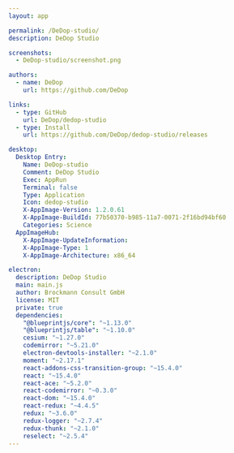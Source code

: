 ```yaml
---
layout: app

permalink: /DeDop-studio/
description: DeDop Studio

screenshots:
  - DeDop-studio/screenshot.png

authors:
  - name: DeDop
    url: https://github.com/DeDop

links:
  - type: GitHub
    url: DeDop/dedop-studio
  - type: Install
    url: https://github.com/DeDop/dedop-studio/releases

desktop:
  Desktop Entry:
    Name: DeDop-studio
    Comment: DeDop Studio
    Exec: AppRun
    Terminal: false
    Type: Application
    Icon: dedop-studio
    X-AppImage-Version: 1.2.0.61
    X-AppImage-BuildId: 77b50370-b985-11a7-0071-2f16bd94bf60
    Categories: Science
  AppImageHub:
    X-AppImage-UpdateInformation: 
    X-AppImage-Type: 1
    X-AppImage-Architecture: x86_64

electron:
  description: DeDop Studio
  main: main.js
  author: Brockmann Consult GmbH
  license: MIT
  private: true
  dependencies:
    "@blueprintjs/core": "~1.13.0"
    "@blueprintjs/table": "~1.10.0"
    cesium: "~1.27.0"
    codemirror: "~5.21.0"
    electron-devtools-installer: "~2.1.0"
    moment: "~2.17.1"
    react-addons-css-transition-group: "~15.4.0"
    react: "~15.4.0"
    react-ace: "~5.2.0"
    react-codemirror: "~0.3.0"
    react-dom: "~15.4.0"
    react-redux: "~4.4.5"
    redux: "~3.6.0"
    redux-logger: "~2.7.4"
    redux-thunk: "~2.1.0"
    reselect: "~2.5.4"
---
```

